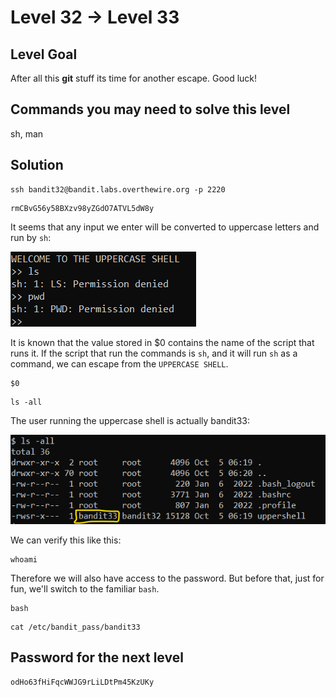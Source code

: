 # Level 32 → Level 33

## Level Goal
After all this **git** stuff its time for another escape. Good luck!

## Commands you may need to solve this level
sh, man

## Solution
```
ssh bandit32@bandit.labs.overthewire.org -p 2220
```
```
rmCBvG56y58BXzv98yZGdO7ATVL5dW8y
```
It seems that any input we enter will be converted to uppercase letters and run by `sh`:

<img src="./32.1.png"></img>

It is known that the value stored in $0 contains the name of the script that runs it. If the script that run the commands is `sh`, and it will run `sh` as a command, we can escape from the `UPPERCASE SHELL`.

```
$0
```
```
ls -all
```

The user running the uppercase shell is actually bandit33:

<img src="./32.2.png"></img>

We can verify this like this:

```
whoami
```

Therefore we will also have access to the password. But before that, just for fun, we'll switch to the familiar `bash`.
```
bash
```
```
cat /etc/bandit_pass/bandit33
```

## Password for the next level
```
odHo63fHiFqcWWJG9rLiLDtPm45KzUKy
```
